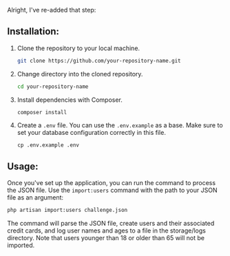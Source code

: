 Alright, I've re-added that step:

## Installation:

1. Clone the repository to your local machine.

    ```bash
    git clone https://github.com/your-repository-name.git
    ```

2. Change directory into the cloned repository.

    ```bash
    cd your-repository-name
    ```

3. Install dependencies with Composer.

    ```bash
    composer install
    ```

4. Create a `.env` file. You can use the `.env.example` as a base. Make sure to set your database configuration correctly in this file.

    ```
    cp .env.example .env
    ```

## Usage:

Once you've set up the application, you can run the command to process the JSON file. Use the `import:users` command with the path to your JSON file as an argument:

```bash
php artisan import:users challenge.json
```

The command will parse the JSON file, create users and their associated credit cards, and log user names and ages to a file in the storage/logs directory. Note that users younger than 18 or older than 65 will not be imported.
